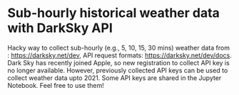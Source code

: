 # Sub-hourly historical weather data with DarkSky API

Hacky way to collect sub-hourly (e.g., 5, 10, 15, 30 mins) weather data from : https://darksky.net/dev, API request formats: https://darksky.net/dev/docs.
Dark Sky has recently joined Apple, so new registration to collect API key is no longer available. However, previously collected API keys can be used to collect weather data upto 2021. Some API keys are shared in the Jupyter Notebook. Feel free to use them!
